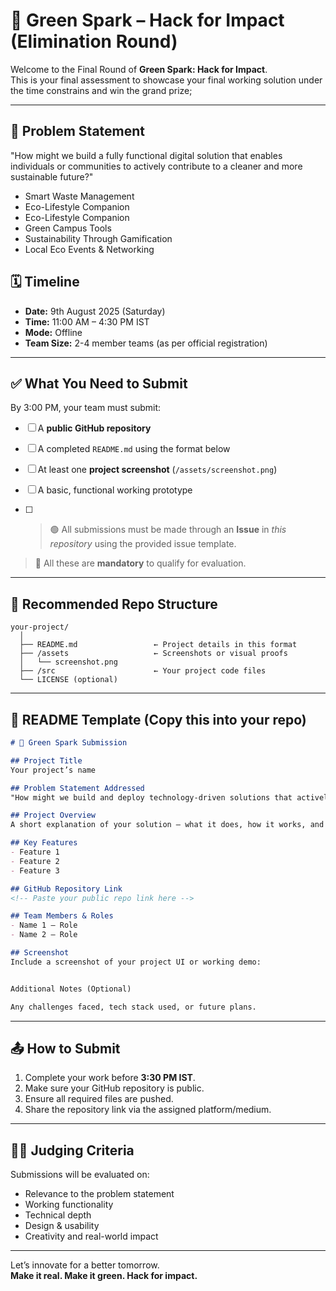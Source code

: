 # 🌱 Green Spark – Hack for Impact (Elimination Round)

Welcome to the Final Round of **Green Spark: Hack for Impact**.  
This is your final assessment to showcase your final working solution under the time constrains and win the grand prize;

---

## 🧠 Problem Statement

"How might we build a fully functional digital solution that enables individuals or communities to actively contribute to a cleaner and more sustainable future?"

- Smart Waste Management
- Eco-Lifestyle Companion
- Eco-Lifestyle Companion
- Green Campus Tools
- Sustainability Through Gamification
- Local Eco Events & Networking

## 🗓️ Timeline

- **Date:** 9th August 2025 (Saturday)  
- **Time:** 11:00 AM – 4:30 PM IST  
- **Mode:** Offline
- **Team Size:** 2-4 member teams (as per official registration)

---

## ✅ What You Need to Submit

By 3:00 PM, your team must submit:

- [ ] A **public GitHub repository**
- [ ] A completed `README.md` using the format below
- [ ] At least one **project screenshot** (`/assets/screenshot.png`)
- [ ] A basic, functional working prototype

- [ ] > 🟢 All submissions must be made through an **Issue** in _this repository_ using the provided issue template.

> 📌 All these are **mandatory** to qualify for evaluation.

---

## 📂 Recommended Repo Structure

```
your-project/ 
  │ 
  ├── README.md                 ← Project details in this format 
  ├── /assets                   ← Screenshots or visual proofs 
  │   └── screenshot.png 
  ├── /src                      ← Your project code files 
  └── LICENSE (optional)
```

---

## 📝 README Template (Copy this into your repo)

```markdown
# 🚀 Green Spark Submission

## Project Title
Your project’s name

## Problem Statement Addressed
"How might we build and deploy technology-driven solutions that actively promote cleaner, greener communities and environmental sustainability?"

## Project Overview
A short explanation of your solution — what it does, how it works, and whom it benefits.

## Key Features
- Feature 1
- Feature 2
- Feature 3

## GitHub Repository Link
<!-- Paste your public repo link here -->

## Team Members & Roles
- Name 1 – Role
- Name 2 – Role

## Screenshot
Include a screenshot of your project UI or working demo:


Additional Notes (Optional)

Any challenges faced, tech stack used, or future plans.
```

---

## 📤 How to Submit

1. Complete your work before **3:30 PM IST**.
2. Make sure your GitHub repository is public.
3. Ensure all required files are pushed.
4. Share the repository link via the assigned platform/medium.

---

## 🧑‍⚖️ Judging Criteria

Submissions will be evaluated on:

- Relevance to the problem statement
- Working functionality
- Technical depth
- Design & usability
- Creativity and real-world impact

---

Let’s innovate for a better tomorrow.  
**Make it real. Make it green. Hack for impact.**
